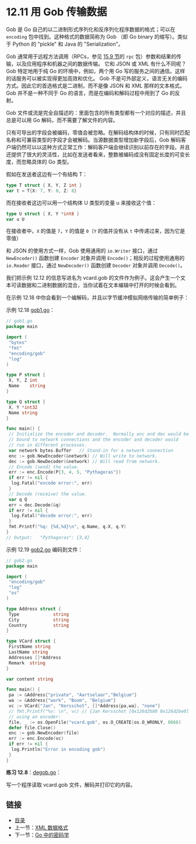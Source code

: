 # 12.11 用 Gob 传输数据

Gob 是 Go 自己的以二进制形式序列化和反序列化程序数据的格式；可以在 `encoding` 包中找到。这种格式的数据简称为 Gob （即 Go binary 的缩写）。类似于 Python 的 "pickle" 和 Java 的 "Serialization"。

Gob 通常用于远程方法调用（RPCs，参见 [15.9 节](15.9.md)的 `rpc` 包）参数和结果的传输，以及应用程序和机器之间的数据传输。
它和 JSON 或 XML 有什么不同呢？Gob 特定地用于纯 Go 的环境中，例如，两个用 Go 写的服务之间的通信。这样的话服务可以被实现得更加高效和优化。
Gob 不是可外部定义，语言无关的编码方式。因此它的首选格式是二进制，而不是像 JSON 和 XML 那样的文本格式。
Gob 并不是一种不同于 Go 的语言，而是在编码和解码过程中用到了 Go 的反射。

Gob 文件或流是完全自描述的：里面包含的所有类型都有一个对应的描述，并且总是可以用 Go 解码，而不需要了解文件的内容。

只有可导出的字段会被编码，零值会被忽略。在解码结构体的时候，只有同时匹配名称和可兼容类型的字段才会被解码。当源数据类型增加新字段后，Gob 解码客户端仍然可以以这种方式正常工作：解码客户端会继续识别以前存在的字段。并且还提供了很大的灵活性，比如在发送者看来，整数被编码成没有固定长度的可变长度，而忽略具体的 Go 类型。

假如在发送者这边有一个有结构 T：

```go
type T struct { X, Y, Z int }
var t = T{X: 7, Y: 0, Z: 8}
```

而在接收者这边可以用一个结构体 U 类型的变量 u 来接收这个值：

```go
type U struct { X, Y *int8 }
var u U
```

在接收者中，`X` 的值是 `7`，`Y` 的值是 `0`（`Y` 的值并没有从 `t` 中传递过来，因为它是零值）

和 JSON 的使用方式一样，Gob 使用通用的 `io.Writer` 接口，通过 `NewEncoder()` 函数创建 `Encoder` 对象并调用 `Encode()`；相反的过程使用通用的 `io.Reader` 接口，通过 `NewDecoder()` 函数创建 `Decoder` 对象并调用 `Decode()`。

我们把示例 12.12 的信息写进名为 vcard.gob 的文件作为例子。这会产生一个文本可读数据和二进制数据的混合，当你试着在文本编辑中打开的时候会看到。

在示例 12.18 中你会看到一个编解码，并且以字节缓冲模拟网络传输的简单例子：

示例 12.18 [gob1.go](examples/chapter_12/gob1.go)：

```go
// gob1.go
package main

import (
 "bytes"
 "fmt"
 "encoding/gob"
 "log"
)

type P struct {
 X, Y, Z int
 Name    string
}

type Q struct {
 X, Y *int32
 Name string
}

func main() {
 // Initialize the encoder and decoder.  Normally enc and dec would be      
 // bound to network connections and the encoder and decoder would      
 // run in different processes.      
 var network bytes.Buffer   // Stand-in for a network connection      
 enc := gob.NewEncoder(&network) // Will write to network.      
 dec := gob.NewDecoder(&network) // Will read from network.      
 // Encode (send) the value.      
 err := enc.Encode(P{3, 4, 5, "Pythagoras"})
 if err != nil {
  log.Fatal("encode error:", err)
 }
 // Decode (receive) the value.      
 var q Q
 err = dec.Decode(&q)
 if err != nil {
  log.Fatal("decode error:", err)
 }
 fmt.Printf("%q: {%d,%d}\n", q.Name, q.X, q.Y)
}
// Output:   "Pythagoras": {3,4}
```

示例 12.19 [gob2.go](examples/chapter_12/gob2.go) 编码到文件：

```go
// gob2.go
package main

import (
 "encoding/gob"
 "log"
 "os"
)

type Address struct {
 Type             string
 City             string
 Country          string
}

type VCard struct {
 FirstName string
 LastName string
 Addresses []*Address
 Remark  string
}

var content string

func main() {
 pa := &Address{"private", "Aartselaar","Belgium"}
 wa := &Address{"work", "Boom", "Belgium"}
 vc := VCard{"Jan", "Kersschot", []*Address{pa,wa}, "none"}
 // fmt.Printf("%v: \n", vc) // {Jan Kersschot [0x126d2b80 0x126d2be0] none}:
 // using an encoder:
 file, _ := os.OpenFile("vcard.gob", os.O_CREATE|os.O_WRONLY, 0666)
 defer file.Close()
 enc := gob.NewEncoder(file)
 err := enc.Encode(vc)
 if err != nil {
  log.Println("Error in encoding gob")
 }
}
```

**练习 12.8**：[degob.go](exercises/chapter_12/degob.go)：

写一个程序读取 vcard.gob 文件，解码并打印它的内容。

## 链接

- [目录](getting-started.md)
- 上一节：[XML 数据格式](12.10.md)
- 下一节：[Go 中的密码学](12.12.md)
